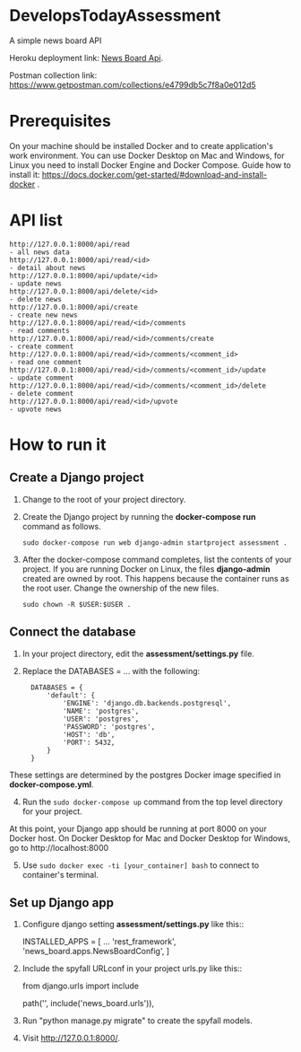 # DevelopsTodayAssessment
A simple news board API

Heroku deployment link: [News Board Api](https://news-board-api-786.herokuapp.com/).

Postman collection link: https://www.getpostman.com/collections/e4799db5c7f8a0e012d5

# Prerequisites
On your machine should be installed Docker and  to create application's work environment. You can use Docker Desktop on Mac and Windows, for Linux you need to install Docker Engine and Docker Compose. Guide how to install it:
https://docs.docker.com/get-started/#download-and-install-docker .

# API list

    http://127.0.0.1:8000/api/read                                                   - all news data
    http://127.0.0.1:8000/api/read/<id>                                              - detail about news
    http://127.0.0.1:8000/api/update/<id>                                            - update news
    http://127.0.0.1:8000/api/delete/<id>                                            - delete news
    http://127.0.0.1:8000/api/create                                                 - create new news
    http://127.0.0.1:8000/api/read/<id>/comments                                     - read comments
    http://127.0.0.1:8000/api/read/<id>/comments/create                              - create comment
    http://127.0.0.1:8000/api/read/<id>/comments/<comment_id>                        - read one comment
    http://127.0.0.1:8000/api/read/<id>/comments/<comment_id>/update                 - update comment
    http://127.0.0.1:8000/api/read/<id>/comments/<comment_id>/delete                 - delete comment
    http://127.0.0.1:8000/api/read/<id>/upvote                                       - upvote news

# How to run it

## Create a Django project

1. Change to the root of your project directory.

2. Create the Django project by running the **docker-compose run** command as follows.

    `sudo docker-compose run web django-admin startproject assessment .`      

3. After the docker-compose command completes, list the contents of your project. If you are running Docker on Linux, the files **django-admin** created are owned by root. This happens because the container runs as the root user. Change the ownership of the new files.

      `sudo chown -R $USER:$USER .`

## Connect the database

1. In your project directory, edit the **assessment/settings.py** file.
2. Replace the DATABASES = ... with the following:

      ```# settings.py 
        DATABASES = {
            'default': {
                'ENGINE': 'django.db.backends.postgresql',
                'NAME': 'postgres',
                'USER': 'postgres',
                'PASSWORD': 'postgres',
                'HOST': 'db',
                'PORT': 5432,
            }
        }
These settings are determined by the postgres Docker image specified in **docker-compose.yml**.

4. Run the `sudo docker-compose up` command from the top level directory for your project.

At this point, your Django app should be running at port 8000 on your Docker host. On Docker Desktop for Mac and Docker Desktop for Windows, go to http://localhost:8000

5. Use `sudo docker exec -ti [your_container] bash` to connect to container's terminal.

## Set up Django app

1. Configure django setting **assessment/settings.py** like this::

    INSTALLED_APPS = [
        ...
        'rest_framework',
        'news_board.apps.NewsBoardConfig',
    ]
    
2. Include the spyfall URLconf in your project urls.py like this::

    from django.urls import include

    path('', include('news_board.urls')),

3. Run "python manage.py migrate" to create the spyfall models.

4. Visit http://127.0.0.1:8000/.
